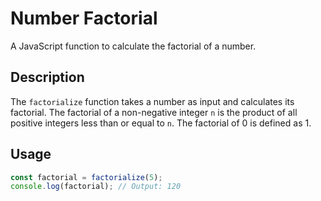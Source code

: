 # Number Factorial
A JavaScript function to calculate the factorial of a number.

## Description
The `factorialize` function takes a number as input and calculates its factorial. The factorial of a non-negative integer `n` is the product of all positive integers less than or equal to `n`. The factorial of 0 is defined as 1.

## Usage

```javascript
const factorial = factorialize(5);
console.log(factorial); // Output: 120

